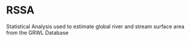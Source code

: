 # RSSA
Statistical Analysis used to estimate global river and stream surface area from the GRWL Database
